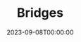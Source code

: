 ---
title: Bridges
date: 2023-09-08T00:00:00
opening_date: 1924-01-25
closing_date:
layout: productions
program:
Theatre: Theatre Jacksonville
cast:
- Enid Birdsall: Clara Smith
- Penfield Parker Jr.: Francis Greenwood
- Larry Breen: John Crozier
crew:
- Director: Harrison Gibbs Prentice
- Stage Setting: Rosalyn Anthony
---